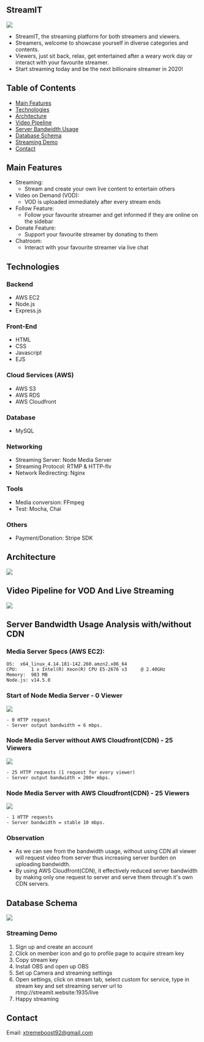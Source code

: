 ## StreamIT
![](https://i.imgur.com/3caehri.jpg)

- StreamIT, the streaming platform for both streamers and viewers. 
- Streamers, welcome to showcase yourself in diverse categories and contents.
- Viewers, just sit back, relax, get entertained after a weary work day or interact with your favourite streamer.
- Start streaming today and be the next billionaire streamer in 2020!

## Table of Contents

- [Main Features](#Main-Features)
- [Technologies](#Technologies)
- [Architecture](#Architecture)
- [Video Pipeline](#Video-Pipeline-for-VOD-And-Live-Streaming)
- [Server Bandwidth Usage](#Server-Bandwidth-Usage-Analysis)
- [Database Schema](#Database-Schema)
- [Streaming Demo](#Streaming-Demo)
- [Contact](#Contact)


## Main Features

- Streaming:
    - Stream and create your own live content to entertain others
- Video on Demand (VOD):
    - VOD is uploaded immediately after every stream ends
- Follow Feature:
    - Follow your favourite streamer and get informed if they are online on the sidebar
- Donate Feature:
    - Support your favourite streamer by donating to them
- Chatroom:
    - Interact with your favourite streamer via live chat

## Technologies

### Backend

- AWS EC2
- Node.js
- Express.js

### Front-End
- HTML
- CSS
- Javascript
- EJS

### Cloud Services (AWS)
- AWS S3
- AWS RDS
- AWS Cloudfront
<!-- - AWS Elastic Load Balancer -->

### Database
- MySQL

### Networking
- Streaming Server: Node Media Server
- Streaming Protocol: RTMP & HTTP-flv
- Network Redirecting: Nginx

### Tools
- Media conversion: FFmpeg
- Test: Mocha, Chai
<!-- - CI/CD: Docker, Jenkins -->

### Others
<!-- - User Login: Facebook SDK -->
- Payment/Donation: Stripe SDK

## Architecture
![](https://i.imgur.com/XV0ghuN.png)


## Video Pipeline for VOD And Live Streaming
![](https://i.imgur.com/YSEn9Oo.png)

## Server Bandwidth Usage Analysis with/without CDN

### Media Server Specs (AWS EC2): 
    OS:	 x64_linux_4.14.181-142.260.amzn2.x86_64
    CPU:	 1 x Intel(R) Xeon(R) CPU E5-2676 v3     @ 2.40GHz
    Memory:	 983 MB
    Node.js: v14.5.0

### Start of Node Media Server - 0 Viewer
![](https://i.imgur.com/GkI7hxm.png)

    - 0 HTTP request
    - Server output bandwidth = 6 mbps.

### Node Media Server without AWS Cloudfront(CDN) - 25 Viewers
![](https://i.imgur.com/WH6ogW4.png)

    - 25 HTTP requests (1 request for every viewer)
    - Server output bandwidth = 200+ mbps.

### Node Media Server with AWS Cloudfront(CDN) - 25 Viewers
![](https://i.imgur.com/G4ST7eg.png)

    - 1 HTTP requests 
    - Server bandwidth = stable 10 mbps.

### Observation
- As we can see from the bandwidth usage, without using CDN all viewer will request video from server thus increasing server burden on uploading bandwidth.
- By using AWS Cloudfront(CDN), it effectively reduced server bandwidth by making only one request to server and serve them through it's own CDN servers.

## Database Schema
![](https://i.imgur.com/OnErgIb.png)

### Streaming Demo
1. Sign up and create an account
2. Click on member icon and go to profile page to acquire stream key
3. Copy stream key
4. Install OBS and open up OBS
5. Set up Camera and streaming settings
6. Open settings, click on stream tab, select custom for service, type in stream key and set streaming server url to rtmp://streamit.website:1935/live
7. Happy streaming

## Contact

Email: xtremeboost92@gmail.com
